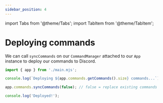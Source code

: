 ```yaml
---
sidebar_position: 4
---
```


import Tabs from '@theme/Tabs';
import TabItem from '@theme/TabItem';

# Deploying commands

We can call `syncCommands` on our `CommandManager` attached to our `App` instance to deploy our commands to Discord.

```js
import { app } from './main.mjs';

console.log(`Deploying ${app.commands.getCommands().size} commands...`);

app.commands.syncCommands(false); // false = replace existing commands deployed to Discord

console.log('Deployed!');
```
